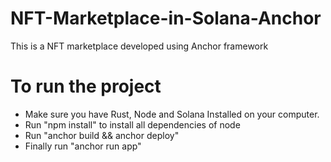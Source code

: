 # NFT-Marketplace-in-Solana-Anchor
This is a NFT marketplace developed using Anchor framework

# To run the project
- Make sure you have Rust, Node and Solana Installed on your computer.
- Run "npm install" to install all dependencies of node
- Run "anchor build && anchor deploy"
- Finally run "anchor run app"
